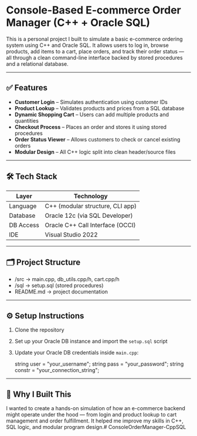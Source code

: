 ﻿# Console-Based E-commerce Order Manager (C++ + Oracle SQL)

This is a personal project I built to simulate a basic e-commerce ordering system using C++ and Oracle SQL. It allows users to log in, browse products, add items to a cart, place orders, and track their order status — all through a clean command-line interface backed by stored procedures and a relational database.

---

## ✅ Features

- **Customer Login** – Simulates authentication using customer IDs
- **Product Lookup** – Validates products and prices from a SQL database
- **Dynamic Shopping Cart** – Users can add multiple products and quantities
- **Checkout Process** – Places an order and stores it using stored procedures
- **Order Status Viewer** – Allows customers to check or cancel existing orders
- **Modular Design** – All C++ logic split into clean header/source files

---

## 🛠 Tech Stack

| Layer        | Technology                         |
|--------------|-------------------------------------|
| Language     | C++ (modular structure, CLI app)    |
| Database     | Oracle 12c (via SQL Developer)      |
| DB Access    | Oracle C++ Call Interface (OCCI)    |
| IDE          | Visual Studio 2022                  |

---

## 🗂 Project Structure

- /src → main.cpp, db_utils.cpp/h, cart.cpp/h
- /sql → setup.sql (stored procedures)
- README.md → project documentation

---

## ⚙️ Setup Instructions

1. Clone the repository
2. Set up your Oracle DB instance and import the `setup.sql` script
3. Update your Oracle DB credentials inside `main.cpp`:
   
   string user = "your_username";
   string pass = "your_password";
   string constr = "your_connection_string";

---
## 🚀 Why I Built This

I wanted to create a hands-on simulation of how an e-commerce backend might operate under the hood — from login and product lookup to cart management and order fulfillment. It helped me improve my skills in C++, SQL logic, and modular program design.#   C o n s o l e O r d e r M a n a g e r - C p p S Q L 
 
 
